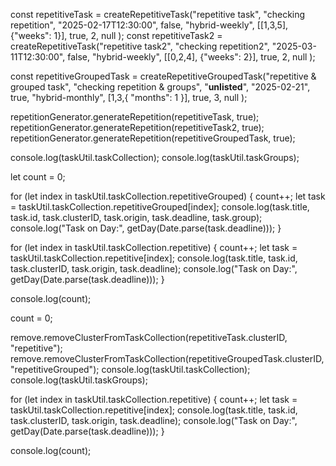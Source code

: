 const repetitiveTask = createRepetitiveTask("repetitive task", "checking repetition",
    "2025-02-17T12:30:00", false, "hybrid-weekly", [[1,3,5], {"weeks": 1}], true, 2, null
);
const repetitiveTask2 = createRepetitiveTask("repetitive task2", "checking repetition2",
    "2025-03-11T12:30:00", false, "hybrid-weekly", [[0,2,4], {"weeks": 2}], true, 2, null
);

const repetitiveGroupedTask = createRepetitiveGroupedTask("repetitive & grouped task", "checking repetition & groups",
    "__unlisted__", "2025-02-21", true, "hybrid-monthly", [1,3,{ "months": 1 }], true, 3, null
);

repetitionGenerator.generateRepetition(repetitiveTask, true);
repetitionGenerator.generateRepetition(repetitiveTask2, true);
repetitionGenerator.generateRepetition(repetitiveGroupedTask, true);


console.log(taskUtil.taskCollection);
console.log(taskUtil.taskGroups);

let count = 0;

for (let index in taskUtil.taskCollection.repetitiveGrouped) {
    count++;
    let task = taskUtil.taskCollection.repetitiveGrouped[index];
    console.log(task.title, task.id, task.clusterID, task.origin, task.deadline, task.group);
    console.log("Task on Day:", getDay(Date.parse(task.deadline)));
}

for (let index in taskUtil.taskCollection.repetitive) {
    count++;
    let task = taskUtil.taskCollection.repetitive[index];
    console.log(task.title, task.id, task.clusterID, task.origin, task.deadline);
    console.log("Task on Day:", getDay(Date.parse(task.deadline)));
}

console.log(count);

count = 0;

remove.removeClusterFromTaskCollection(repetitiveTask.clusterID, "repetitive");
remove.removeClusterFromTaskCollection(repetitiveGroupedTask.clusterID, "repetitiveGrouped");
console.log(taskUtil.taskCollection);
console.log(taskUtil.taskGroups);


for (let index in taskUtil.taskCollection.repetitive) {
    count++;
    let task = taskUtil.taskCollection.repetitive[index];
    console.log(task.title, task.id, task.clusterID, task.origin, task.deadline);
    console.log("Task on Day:", getDay(Date.parse(task.deadline)));
}

console.log(count);